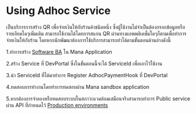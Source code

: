 # Using Adhoc Service
เป็นบริการการสร้าง QR เพื่อจ่ายเงินให้กับร้านค้าชนิดหนึ่ง ซึ่งผู้ใช้งานไม่จำเป็นต้องกรอกข้อมูลหรือรายเอียดใดๆเพิ่มเติม สามารถใช้งานได้โดยการสแกน QR ผ่านทางแอพพลิเคชั่นใดๆก็ตามเพื่อทำการจ่ายเงินให้กับร้าน โดยหากนักพัฒนาต้องการใช้บริการสามารถทำได้ตามขั้นตอนด้านล่างดังนี้

1.ทำการสร้าง [Software BA](https://google.com) ใน Mana Application 

2.สร้าง Service ที่ DevPortal ซึ่งในขั้นตอนนี้จะได้ ServiceId เพื่อเอาไว้ใช้งาน

3.นำ ServiceId ที่ได้มาทำการ Register AdhocPaymentHook ที่ DevPortal 

4.ทดสอบการทำงานโดยทำการทดสอบผ่าน Mana sandbox application

5.หากต้องการจำลองหรือทดสอบระบบในสภาวะแวดล้อมเสมือนจริงสามารถทำการ Public service ผ่าน API ที่กำหนดไว้ [Production environments](https://google.com)
